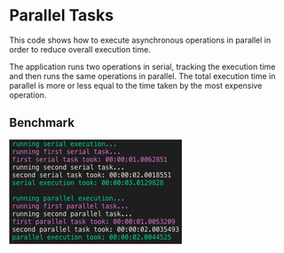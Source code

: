 # Parallel Tasks

This code shows how to execute asynchronous operations in parallel in order to reduce overall execution time.

The application runs two operations in serial, tracking the execution time and then runs the same operations in parallel.
The total execution time in parallel is more or less equal to the time taken by the most expensive operation.

## Benchmark

![alt text](https://raw.githubusercontent.com/mizrael/parallel-tasks/master/capture.png "Serial and Parallel execution")